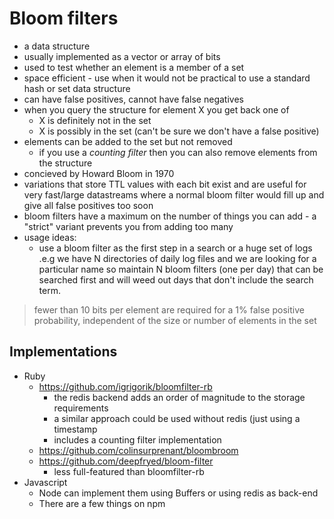 # Bloom filters

* a data structure
* usually implemented as a vector or array of bits
* used to test whether an element is a member of a set
* space efficient - use when it would not be practical to use a standard hash or set data structure
* can have false positives, cannot have false negatives
* when you query the structure for element X you get back one of
    * X is definitely not in the set
    * X is possibly in the set (can't be sure we don't have a false positive)
* elements can be added to the set but not removed
    * if you use a _counting filter_ then you can also remove elements from the structure
* concieved by Howard Bloom in 1970
* variations that store TTL values with each bit exist and are useful for very
  fast/large datastreams where a normal bloom filter would fill up and give all
  false positives too soon
* bloom filters have a maximum on the number of things you can add - a "strict"
  variant prevents you from adding too many
* usage ideas:
    * use a bloom filter as the first step in a search or a huge set of logs
      .e.g we have N directories of daily log files and we are looking for a
      particular name so maintain N bloom filters (one per day) that can be
      searched first and will weed out days that don't include the search term.

> fewer than 10 bits per element are required for a 1% false positive
> probability, independent of the size or number of elements in the set


## Implementations

* Ruby
    * https://github.com/igrigorik/bloomfilter-rb
        * the redis backend adds an order of magnitude to the storage requirements
        * a similar approach could be used without redis (just using a timestamp
        * includes a counting filter implementation
    * https://github.com/colinsurprenant/bloombroom
    * https://github.com/deepfryed/bloom-filter
        * less full-featured than bloomfilter-rb
* Javascript
    * Node can implement them using Buffers or using redis as back-end
    * There are a few things on npm
